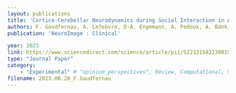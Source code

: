 ```yaml
---
layout: publications
title: 'Cortico-Cerebellar Neurodynamics during Social Interaction in Autism Spectrum Disorder'
authors: F. Gaudfernau, A. Lefebvre, D-A. Engemann, A. Pedoux, A. Bánki, F. Baillin, B. Landman, F. Amsellem, T. Bourgeron, R. Delorme, G. Dumas
publication: 'NeuroImage : Clinical'

year: 2023
link: https://www.sciencedirect.com/science/article/pii/S2213158223001547
type: "Journal Paper"
category: 
    - "Experimental" # "opinion_perspectives", Review, Computational, Social Cognitive and Affective Neuroscience, Experimental
filename: 2023.06.28_F.Gaudfernau
---
```

